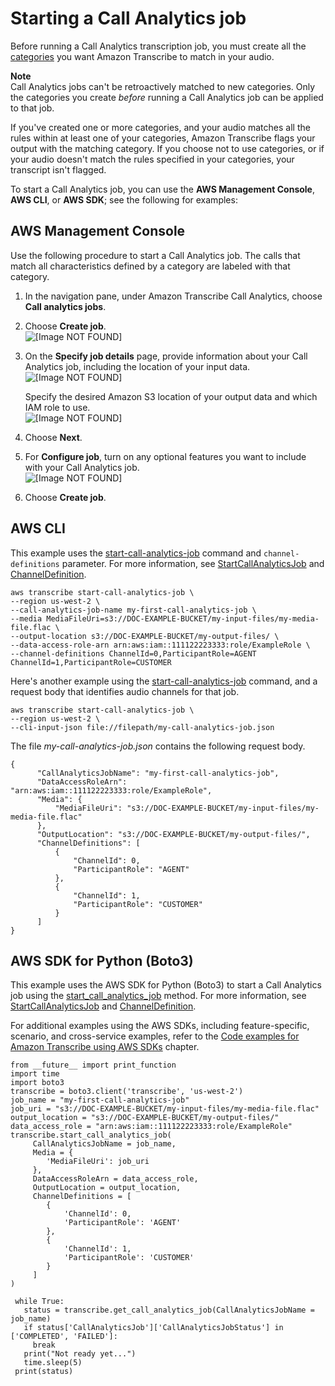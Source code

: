 # Starting a Call Analytics job<a name="call-analytics-start"></a>

Before running a Call Analytics transcription job, you must create all the [categories](call-analytics-create-categories.md) you want Amazon Transcribe to match in your audio\.

**Note**  
Call Analytics jobs can't be retroactively matched to new categories\. Only the categories you create *before* running a Call Analytics job can be applied to that job\.

If you've created one or more categories, and your audio matches all the rules within at least one of your categories, Amazon Transcribe flags your output with the matching category\. If you choose not to use categories, or if your audio doesn't match the rules specified in your categories, your transcript isn't flagged\.

To start a Call Analytics job, you can use the **AWS Management Console**, **AWS CLI**, or **AWS SDK**; see the following for examples:

## AWS Management Console<a name="analytics-start-console-batch"></a>

Use the following procedure to start a Call Analytics job\. The calls that match all characteristics defined by a category are labeled with that category\.

1. In the navigation pane, under Amazon Transcribe Call Analytics, choose **Call analytics jobs**\.

1. Choose **Create job**\.  
![\[Image NOT FOUND\]](http://docs.aws.amazon.com/transcribe/latest/dg/images/analytics-start.png)

1. On the **Specify job details** page, provide information about your Call Analytics job, including the location of your input data\.  
![\[Image NOT FOUND\]](http://docs.aws.amazon.com/transcribe/latest/dg/images/analytics-start-settings1.png)

   Specify the desired Amazon S3 location of your output data and which IAM role to use\.  
![\[Image NOT FOUND\]](http://docs.aws.amazon.com/transcribe/latest/dg/images/analytics-start-settings2.png)

1. Choose **Next**\.

1. For **Configure job**, turn on any optional features you want to include with your Call Analytics job\.  
![\[Image NOT FOUND\]](http://docs.aws.amazon.com/transcribe/latest/dg/images/analytics-start-configure.png)

1. Choose **Create job**\.

## AWS CLI<a name="analytics-start-cli"></a>

This example uses the [start\-call\-analytics\-job](https://awscli.amazonaws.com/v2/documentation/api/latest/reference/transcribe/start-call-analytics-job.html) command and `channel-definitions` parameter\. For more information, see [StartCallAnalyticsJob](https://docs.aws.amazon.com/transcribe/latest/APIReference/API_StartCallAnalyticsJob.html) and [ChannelDefinition](https://docs.aws.amazon.com/transcribe/latest/APIReference/API_ChannelDefinition.html)\.

```
aws transcribe start-call-analytics-job \
--region us-west-2 \
--call-analytics-job-name my-first-call-analytics-job \
--media MediaFileUri=s3://DOC-EXAMPLE-BUCKET/my-input-files/my-media-file.flac \
--output-location s3://DOC-EXAMPLE-BUCKET/my-output-files/ \
--data-access-role-arn arn:aws:iam::111122223333:role/ExampleRole \
--channel-definitions ChannelId=0,ParticipantRole=AGENT ChannelId=1,ParticipantRole=CUSTOMER
```

Here's another example using the [start\-call\-analytics\-job](https://awscli.amazonaws.com/v2/documentation/api/latest/reference/transcribe/start-call-analytics-job.html) command, and a request body that identifies audio channels for that job\.

```
aws transcribe start-call-analytics-job \
--region us-west-2 \
--cli-input-json file://filepath/my-call-analytics-job.json
```

The file *my\-call\-analytics\-job\.json* contains the following request body\.

```
{
      "CallAnalyticsJobName": "my-first-call-analytics-job",
      "DataAccessRoleArn": "arn:aws:iam::111122223333:role/ExampleRole",
      "Media": {
          "MediaFileUri": "s3://DOC-EXAMPLE-BUCKET/my-input-files/my-media-file.flac"
      },
      "OutputLocation": "s3://DOC-EXAMPLE-BUCKET/my-output-files/",
      "ChannelDefinitions": [
          {
              "ChannelId": 0,
              "ParticipantRole": "AGENT"
          },
          {
              "ChannelId": 1,
              "ParticipantRole": "CUSTOMER"
          }
      ]
}
```

## AWS SDK for Python \(Boto3\)<a name="analytics-start-python-batch"></a>

This example uses the AWS SDK for Python \(Boto3\) to start a Call Analytics job using the [start\_call\_analytics\_job](https://boto3.amazonaws.com/v1/documentation/api/latest/reference/services/transcribe.html#TranscribeService.Client.start_call_analytics_job) method\. For more information, see [StartCallAnalyticsJob](https://docs.aws.amazon.com/transcribe/latest/APIReference/API_StartCallAnalyticsJob.html) and [ChannelDefinition](https://docs.aws.amazon.com/transcribe/latest/APIReference/API_ChannelDefinition.html)\.

For additional examples using the AWS SDKs, including feature\-specific, scenario, and cross\-service examples, refer to the [Code examples for Amazon Transcribe using AWS SDKs](service_code_examples.md) chapter\.

```
from __future__ import print_function
import time
import boto3
transcribe = boto3.client('transcribe', 'us-west-2')
job_name = "my-first-call-analytics-job"
job_uri = "s3://DOC-EXAMPLE-BUCKET/my-input-files/my-media-file.flac"
output_location = "s3://DOC-EXAMPLE-BUCKET/my-output-files/"
data_access_role = "arn:aws:iam::111122223333:role/ExampleRole"
transcribe.start_call_analytics_job(
     CallAnalyticsJobName = job_name,
     Media = {
        'MediaFileUri': job_uri
     },
     DataAccessRoleArn = data_access_role,
     OutputLocation = output_location,
     ChannelDefinitions = [
        {
            'ChannelId': 0, 
            'ParticipantRole': 'AGENT'
        },
        {
            'ChannelId': 1, 
            'ParticipantRole': 'CUSTOMER'
        }
     ]
)
    
 while True:
   status = transcribe.get_call_analytics_job(CallAnalyticsJobName = job_name)
   if status['CallAnalyticsJob']['CallAnalyticsJobStatus'] in ['COMPLETED', 'FAILED']:
     break
   print("Not ready yet...")
   time.sleep(5)
 print(status)
```